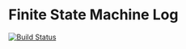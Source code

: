 # Finite State Machine Log

[![Build Status](https://github.com/open-fsm/log/workflows/CI/badge.svg)](https://github.com/open-fsm/log/actions)


